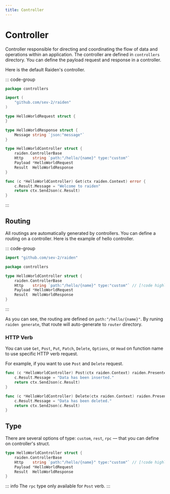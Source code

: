 ```yaml
---
title: Controller
---
```


# Controller

Controller responsible for directing and coordinating the flow of data and operations within an application. The controller are defined in `controllers` directory. You can define the payload request and response in a controller.

Here is the default Raiden's controller.

::: code-group

```go [internal/controllers/hello.go]
package controllers

import (
    "github.com/sev-2/raiden"
)

type HelloWorldRequest struct {
}

type HelloWorldResponse struct {
    Message string `json:"message"`
}

type HelloWorldController struct {
    raiden.ControllerBase
    Http    string `path:"/hello/{name}" type:"custom"`
    Payload *HelloWorldRequest
    Result  HelloWorldResponse
}

func (c *HelloWorldController) Get(ctx raiden.Context) error {
    c.Result.Message = "Welcome to raiden"
    return ctx.SendJson(c.Result)
}
```

:::

## Routing

All routings are automatically generated by controllers.
You can define a routing on a controller.
Here is the example of hello controller.

::: code-group

```go [internals/controllers/hello.go]
import "github.com/sev-2/raiden"

package controllers

type HelloWorldController struct {
    raiden.ControllerBase
    Http    string `path:"/hello/{name}" type:"custom"` // [!code highlight]
    Payload *HelloWorldRequest
    Result  HelloWorldResponse
}
```
:::

As you can see, the routing are defined on `path:"/hello/{name}"`.
By runing `raiden generate`, that route will auto-generate to `router` directory.

### HTTP Verb

You can use `Get`, `Post`, `Put`, `Patch`, `Delete`, `Options`, or `Head` on function name
to use specific HTTP verb request.

For example, if you want to use `Post` and `Delete` request.

```go
func (c *HelloWorldController) Post(ctx raiden.Context) raiden.Presenter { // [!code highlight]
    c.Result.Message = "Data has been inserted."
    return ctx.SendJson(c.Result)
}

func (c *HelloWorldController) Delete(ctx raiden.Context) raiden.Presenter { // [!code highlight]
    c.Result.Message = "Data has been deleted."
    return ctx.SendJson(c.Result)
}
```

## Type

There are several options of type: `custom`, `rest`, `rpc` — that you can define on controller's struct.

```go
type HelloWorldController struct {
    raiden.ControllerBase
    Http    string `path:"/hello/{name}" type:"custom"` // [!code highlight]
    Payload *HelloWorldRequest
    Result  HelloWorldResponse
}
```

::: info
The `rpc` type only available for `Post` verb.
:::

